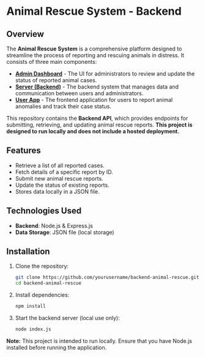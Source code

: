 # Animal Rescue System - Backend

## Overview
The **Animal Rescue System** is a comprehensive platform designed to streamline the process of reporting and rescuing animals in distress. It consists of three main components:

- **[Admin Dashboard](https://github.com/VermountW/Admin-Dashboard-Animal-Rescue)** - The UI for administrators to review and update the status of reported animal cases.
- **[Server (Backend)](https://github.com/VermountW/Back-End-Animal-Rescue)** - The backend system that manages data and communication between users and administrators.
- **[User App](https://github.com/VermountW/UserApp-Animal-Rescue)** - The frontend application for users to report animal anomalies and track their case status.

This repository contains the **Backend API**, which provides endpoints for submitting, retrieving, and updating animal rescue reports. **This project is designed to run locally and does not include a hosted deployment.**

## Features
- Retrieve a list of all reported cases.
- Fetch details of a specific report by ID.
- Submit new animal rescue reports.
- Update the status of existing reports.
- Stores data locally in a JSON file.

## Technologies Used
- **Backend**: Node.js & Express.js
- **Data Storage**: JSON file (local storage)

## Installation
1. Clone the repository:
   ```sh
   git clone https://github.com/yourusername/backend-animal-rescue.git
   cd backend-animal-rescue
   ```
2. Install dependencies:
   ```sh
   npm install
   ```
3. Start the backend server (local use only):
   ```sh
   node index.js
   ```

**Note:** This project is intended to run locally. Ensure that you have Node.js installed before running the application.

